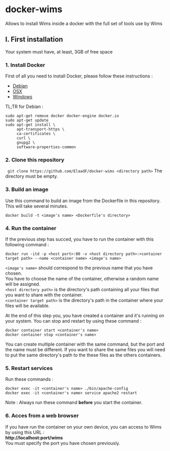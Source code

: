 # docker-wims
Allows to install Wims inside a docker with the full set of tools use by Wims

## I. First installation
Your system must have, at least, 3GB of free space
### 1. Install Docker
First of all you need to install Docker, please follow these instructions : 
+ [Debian](https://docs.docker.com/install/linux/docker-ce/debian/#uninstall-old-versions)
+ [OSX](https://docs.docker.com/docker-for-mac/install/)
+ [Windows](https://docs.docker.com/docker-for-windows/install/)

TL;TR for Debian :
```
sudo apt-get remove docker docker-engine docker.io
sudo apt-get update
sudo apt-get install \
     apt-transport-https \
     ca-certificates \
     curl \
     gnupg2 \
     software-properties-common
 ```

### 2. Clone this repository
``` git clone https://github.com/ElaadF/docker-wims <directory path>```
The directory must be empty.

### 3. Build an image
Use this command to build an image from the Dockerfile in this repository. This will take several minutes.   
```console
docker build -t <image's name> <Dockerfile's directory>
```   

### 4. Run the container
If the previous step has succed, you have to run the container with this following command :   
```console
docker run -itd -p <host port>:80 -v <host directory path>:<container target path> --name <container name> <image's name>
```   

```<image's name>``` should correspond to the previous name that you have chosen.   
You have to choose the name of the container, otherwise a random name will be assigned.   
```<host directory path>``` is the directory's path containing all your files that you want to share with the container.   
```<container target path>``` is the directory's path in the container where your files will be available.    

At the end of this step you, you have created a container and it's running on your system. You can stop and restart by using these command :   
```console
docker container start <container's name>
docker container stop <container's name>
```   
You can create multiple container with the same command, but the port and the name must be different. If you want to share the same files you will need to put the same directory's path to the these files as the others containers.

### 5. Restart services
Run these commands :   
```console
docker exec -it <container's name> ./bin/apache-config
docker exec -it <container's name> service apache2 restart
```   

Note : Always run these command **before** you start the container.

### 6. Acces from a web browser
If you have run the container on your own device, you can access to Wims by using this URL :   
**http://localhost:port/wims**   
You must specify the port you have chosen previously.
